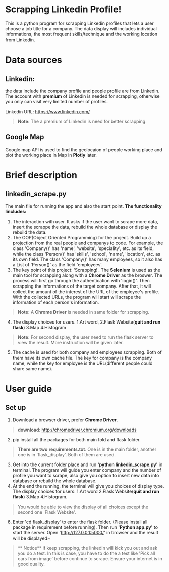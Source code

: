 # Scrapping Linkedin Profile!

This is a python program for scrapping Linkedin profiles that lets a user choose a job title for a company. The data display will includes individual informations, the most frequent skills/technique and the working location from Linkedin. 


# **Data sources**

## Linkedin: 
the data include the company profile and people profile are from Linkedin. The account with **premium** of Linkedin is needed for scrapping, otherwise you only can visit very limited number of profiles.

Linkedin URL: https://www.linkedin.com/ 
> **Note:** The a premium of Linkedin is need for better scrapping.  
## Google Map
Google map API is used to find the geolocaion of people working place and plot the working place in Map in **Plotly** later.


# **Brief description**
## linkedin_scrape.py

The main file for running the app and also the start point. 
**The functionality lincludes:**

 1. The interaction with user. It asks if the user want to scrape more data, insert the scrappe the data, rebuild the whole database or display the rebuild the data.
 2. The OOP(Object Oriented Programming) for the project. Build up a projection from the real people and companys  to code. For example, the class 'Company()' has 'name', 'website', 'speciality', etc. as its field, while the class 'Person()' has 'skills', 'school', 'name', 'location', etc. as its own field. The class 'Company()' has many employees, so it also has a List of 'Person()' as the field 'employees'. 
 3. The key point of this project: 'Scrapping!'. The **Selenium** is used as the main tool for scrapping along with a **Chrome Driver** as the broswer. The process will first go through the authentication with 'login()'. Then scrapping the informations of the target company. After that, it will collect the amount of the interest of the URL of the employee's profile. With the collected URLs, the program will start will scrape the information of each person's information.
  >**Note:** A **Chrome Driver** is needed in same folder for scrapping. 

  4. The display choices for users. 1.Art word, 2.Flask Website(**quit and run flask**) 3.Map 4.Histogram
 > **Note:** For second display, the user need to run the flask server to view the result. More instruction will be given later. 

5. The cache is used for both company and employees  scrapping. Both of them have its own cache file. The key for company is the company name, while the key for employee is the URL(different people could share same name). 

# **User guide**

## Set up 

1. Download a browser driver, prefer **Chrome Driver**. 
> **download**: http://chromedriver.chromium.org/downloads
2. pip install all the packages for both main fold and flask folder. 
>**There are two** **requirements.txt**. One is in the main folder, another one is in 'flask_display'.  Both of them are used.
3. Get into the current folder place and run **'python linkedin_scrape.py'** in terminal. The program will guide you enter company and the number of profile you want to scrape, also give you option to insert new data into database or rebuild the whole database. 
4. At the end the running, the terminal will give you choices of display type. 
The display choices for users: 
	1.Art word
	2.Flask Website(**quit and run flask**) 
	3.Map 
	4.Histogram. 
>You would be able to view the display of all choices except the second one 'Flask Website'. 
6. Enter 'cd flask_display' to enter the flask folder. (Please install all package in requirement before running). Then run **'Python app.py'** to start the server. Open 'http://127.0.0.1:5000/' in browser and the result will be displayed~
>** Notice** if keep scrapping, the linkedin will kick you out and ask you do a test. In this is case, you have to do the a test like 'Pick all cars from image' before continue to scrape. Ensure your internet is in good quality.  

